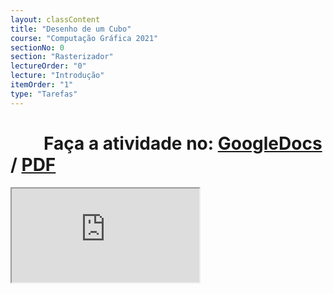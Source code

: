 ```yaml
---
layout: classContent
title: "Desenho de um Cubo"
course: "Computação Gráfica 2021"
sectionNo: 0
section: "Rasterizador"
lectureOrder: "0"
lecture: "Introdução"
itemOrder: "1"
type: "Tarefas"
---
```


# &nbsp;&nbsp;&nbsp;&nbsp;&nbsp;&nbsp;&nbsp;&nbsp;Faça a atividade no: [GoogleDocs](https://docs.google.com/document/d/1fvisceUAUE7QWubFpvNouUNpbAg1dVBh/copy?usp=sharing&ouid=116972197927145487361&rtpof=true&sd=true) / [PDF](https://docs.google.com/document/d/1fvisceUAUE7QWubFpvNouUNpbAg1dVBh/export?format=pdf&usp=sharing&ouid=116972197927145487361&rtpof=true&sd=true)

<iframe src="https://docs.google.com/document/d/1fvisceUAUE7QWubFpvNouUNpbAg1dVBh/preview"></iframe>
